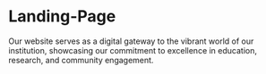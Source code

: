 # Landing-Page
Our website serves as a digital gateway to the vibrant world of our institution, showcasing our commitment to excellence in education, research, and community engagement.
